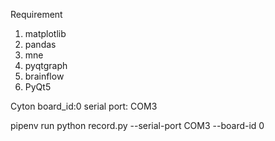 Requirement
1. matplotlib
2. pandas
3. mne
4. pyqtgraph
5. brainflow
6. PyQt5

Cyton board_id:0
serial port: COM3

pipenv run python record.py --serial-port COM3 --board-id 0 